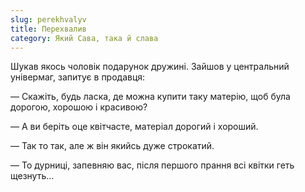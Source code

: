 ```yaml
---
slug: perekhvalyv
title: Перехвалив
category: Який Сава, така й слава
---
```

Шукав якось чоловік подарунок дружині. Зайшов у центральний універмаг, запитує в продавця:

— Скажіть, будь ласка, де можна купити таку матерію, щоб була дорогою, хорошою і красивою?

— А ви беріть оце квітчасте, матеріал дорогий і хороший.

— Так то так, але ж він якийсь дуже строкатий.

— То дурниці, запевняю вас, після першого прання всі квітки геть щезнуть…
